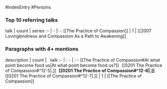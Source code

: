 #IndexEntry #Persons

### Top 10 referring talks
talk | count | series
:- | - |: -
[[The Practice of Compassion]] | 1 | [[2007 Lovingkindness and Compassion As a Path to Awakening]]

### Paragraphs with 4+ mentions
description | count | &nbsp;&nbsp;talk
:- | : - | : -
[[The Practice of Compassion#At what point become food us\|At what point become food us?]] &nbsp;&nbsp;[[0201 The Practice of Compassion#^12-5\|.]] &nbsp; **[[0201 The Practice of Compassion#^12-6\|.]]** &nbsp; [[0201 The Practice of Compassion#^12-7\|.]] | 1 | [[The Practice of Compassion]]

